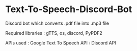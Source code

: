 # Text-To-Speech-Discord-Bot
Discord bot which converts .pdf file into .mp3 file

Required libraries
: gTTS, os, discord, PyPDF2

APIs used
: Google Text To Speech API
: Discord API
